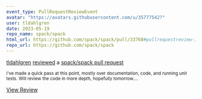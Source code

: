 ```yaml
---
event_type: PullRequestReviewEvent
avatar: "https://avatars.githubusercontent.com/u/35777542?"
user: tldahlgren
date: 2023-05-19
repo_name: spack/spack
html_url: https://github.com/spack/spack/pull/33768#pullrequestreview-1433643449
repo_url: https://github.com/spack/spack
---
```


<a href='https://github.com/tldahlgren' target='_blank'>tldahlgren</a> <a href='https://github.com/spack/spack/pull/33768#pullrequestreview-1433643449' target='_blank'>reviewed</a> a <a href='https://github.com/spack/spack/pull/33768' target='_blank'>spack/spack pull request</a>

<small>I've made a quick pass at this point, mostly over documentation, code, and running unit tests.   Will review the code in more depth, hopefully tomorrow....</small>

<a href='https://github.com/spack/spack/pull/33768#pullrequestreview-1433643449' target='_blank'>View Review</a>